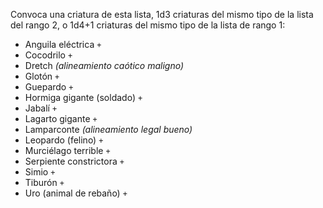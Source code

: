 Convoca una criatura de esta lista, 1d3 criaturas del mismo tipo de la lista del rango 2, o 1d4+1 criaturas del mismo tipo de la lista de rango 1:
* Anguila eléctrica  `+`
* Cocodrilo `+`
* Dretch *(alineamiento caótico maligno)*
* Glotón `+`
* Guepardo `+`
* Hormiga gigante (soldado) `+`
* Jabalí `+`
* Lagarto gigante `+`
* Lamparconte *(alineamiento legal bueno)*
* Leopardo (felino) `+`
* Murciélago terrible `+`
* Serpiente constrictora `+`
* Simio `+`
* Tiburón `+`
* Uro (animal de rebaño) `+`
